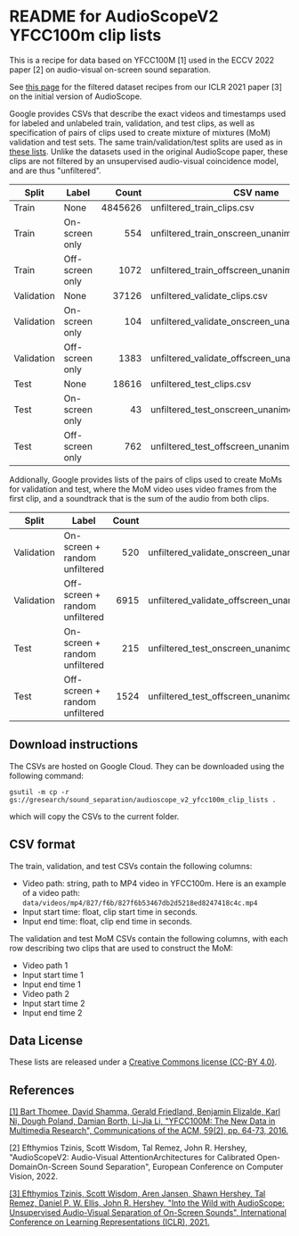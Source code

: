 # README for AudioScopeV2 YFCC100m clip lists

This is a recipe for data based on YFCC100M [1] used in the ECCV 2022 paper [2] on audio-visual on-screen sound separation.

See <a href="https://github.com/google-research/sound-separation/tree/master/datasets/audioscope">this page</a> for the filtered dataset recipes from our ICLR 2021 paper [3] on the initial version of AudioScope.

Google provides CSVs that describe the exact videos and timestamps used for labeled and unlabeled train, validation, and test clips, as well as specification of pairs of clips used to create mixture of mixtures (MoM) validation and test sets. The same train/validation/test splits are used as in <a href="https://github.com/google-research/sound-separation/tree/master/datasets/yfcc100m">these lists</a>. Unlike the datasets used in the original AudioScope paper, these clips are not filtered by an unsupervised audio-visual coincidence model, and are thus "unfiltered".

| Split     | Label           | Count       | CSV name                                       |
|-----------|-----------------|------------:|------------------------------------------------|
|Train      | None            | 4845626     | unfiltered_train_clips.csv                       |
|Train      | On-screen only  |     554     | unfiltered_train_onscreen_unanimous_clips.csv    |
|Train      | Off-screen only |    1072     | unfiltered_train_offscreen_unanimous_clips.csv   |
|Validation | None            |   37126     | unfiltered_validate_clips.csv                    |
|Validation | On-screen only  |     104     | unfiltered_validate_onscreen_unanimous_clips.csv |
|Validation | Off-screen only |    1383     | unfiltered_validate_offscreen_unanimous_clips.csv|
|Test       | None            |   18616     | unfiltered_test_clips.csv                        |
|Test       | On-screen only  |      43     | unfiltered_test_onscreen_unanimous_clips.csv     |
|Test       | Off-screen only |     762     | unfiltered_test_offscreen_unanimous_clips.csv     |

Addionally, Google provides lists of the pairs of clips used to create MoMs for validation and test, where the MoM video uses video frames from the first clip, and a soundtrack that is the sum of the audio from both clips.

| Split     | Label                   | Count       | CSV name                                                                    |
|-----------|-------------------------|------------:|-----------------------------------------------------------------------------|
|Validation | On-screen + random unfiltered  |  520       | unfiltered_validate_onscreen_unanimous_plus_random_unfiltered_mom_clips.csv |
|Validation | Off-screen + random unfiltered | 6915       | unfiltered_validate_offscreen_unanimous_plus_random_unfiltered_mom_clips.csv|
|Test       | On-screen + random unfiltered  |  215       | unfiltered_test_onscreen_unanimous_plus_random_unfiltered_mom_clips.csv     |
|Test       | Off-screen + random unfiltered | 1524       | unfiltered_test_offscreen_unanimous_plus_random_unfiltered_mom_clips.csv    |

## Download instructions

The CSVs are hosted on Google Cloud. They can be downloaded using the following command:

```
gsutil -m cp -r gs://gresearch/sound_separation/audioscope_v2_yfcc100m_clip_lists .
```

which will copy the CSVs to the current folder.

## CSV format

The train, validation, and test CSVs contain the following columns:

* Video path: string, path to MP4 video in YFCC100m. Here is an example of a video path:
```data/videos/mp4/827/f6b/827f6b53467db2d5218ed8247418c4c.mp4```
* Input start time: float, clip start time in seconds.
* Input end time: float, clip end time in seconds.

The validation and test MoM CSVs contain the following columns, with each row describing two clips that are used to construct the MoM:

* Video path 1
* Input start time 1
* Input end time 1
* Video path 2
* Input start time 2
* Input end time 2

## Data License

These lists are released under a <a href="https://creativecommons.org/licenses/by/4.0/">Creative Commons license (CC-BY 4.0)</a>.

## References

<a href="https://dl.acm.org/doi/pdf/10.1145/2812802">[1] Bart Thomee, David Shamma, Gerald Friedland, Benjamin Elizalde, Karl Ni, Dough Poland, Damian Borth, Li-Jia Li, "YFCC100M: The New Data in Multimedia Research", Communications of the ACM, 59(2), pp. 64-73, 2016.</a>

[2] Efthymios Tzinis, Scott Wisdom, Tal Remez, John R. Hershey, "AudioScopeV2: Audio-Visual AttentionArchitectures for Calibrated Open-DomainOn-Screen Sound Separation", European Conference on Computer Vision, 2022.

<a href="https://openreview.net/forum?id=MDsQkFP1Aw">[3] Efthymios Tzinis, Scott Wisdom, Aren Jansen, Shawn Hershey, Tal Remez, Daniel P. W. Ellis, John R. Hershey, "Into the Wild with AudioScope: Unsupervised Audio-Visual Separation of On-Screen Sounds", International Conference on Learning Representations (ICLR), 2021.</a>
